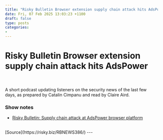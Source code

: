 ```yaml
---
title: "Risky Bulletin Browser extension supply chain attack hits AdsPower"
date: Fri, 07 Feb 2025 13:03:23 +1100
draft: false
type: posts
categories: 
- 
---
```

# Risky Bulletin Browser extension supply chain attack hits AdsPower

<br/>

<br/>
A short podcast updating listeners on the security news of the last few days, as prepared by Catalin Cimpanu and read by Claire Aird.

### Show notes

-   [Risky Bulletin: Supply chain attack at AdsPower browser platform](https://risky.biz/risky-bulletin-supply-chain-attack-at-adspower-browser-platform/)

<br/>
[Source](https://risky.biz/RBNEWS386/)
---

